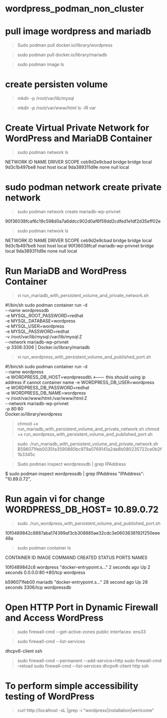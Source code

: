 # wordpress_podman_non_cluster
# pull image wordpress and mariadb
> Sudo podman pull docker.io/library/wordpress

> sudo podman pull docker.io/library/mariadb

> sudo podman image ls

# create persisten volume
> mkdir -p /root/var/lib/mysql

> mkdir -p /root/var/www/html
> ls -lR var

# Create Virtual Private Network for WordPress and MariaDB Container
> sudo podman network ls

NETWORK ID NAME DRIVER SCOPE
ceb9d2e9cbad bridge bridge local
9d3c1b497be8 host host local
9da389311d9e none null local

# sudo podman network create private network
> sudo podman network create  mariadb-wp-privnet

90f36038fcaf6c19c598d0a7a6ddcc902d0af6f59dd2cdfed1e1df2d35eff02e

> sudo podman network ls

NETWORK ID NAME DRIVER SCOPE
ceb9d2e9cbad bridge bridge local
9d3c1b497be8 host host local
90f36038fcaf mariadb-wp-privnet bridge local
9da389311d9e none null local

# Run MariaDB and WordPress Container
> vi run_mariadb_with_persistent_volume_and_private_network.sh

#!/bin/sh
sudo podman container run -d \
--name wordpressdb \
-e MYSQL_ROOT_PASSWORD=redhat \
-e MYSQL_DATABASE=wordpress \
-e MYSQL_USER=wordpress \
-e MYSQL_PASSWORD=redhat \
-v /root/var/lib/mysql:/var/lib/mysql:Z \
--network mariadb-wp-privnet \
-p 3306:3306 |
Docker.io/library/mariadb

> vi run_wordpress_with_persistent_volume_and_published_port.sh
 
#!/bin/sh
sudo podman container run -d \
--name wordpress \
-e WORDPRESS_DB_HOST=wordpressdb\ <--- this should using ip address if cannot container name
-e WORDPRESS_DB_USER=wordpress \
-e WORDPRESS_DB_PASSWORD=redhat \
-e WORDPRESS_DB_NAME=wordpress \
-v /root/var/www/html:/var/www/html:Z \
--network mariadb-wp-privnet \
-p 80:80 \
Docker.io/library/wordpress


> chmod +x run_mariadb_with_persistent_volume_and_private_network.sh
> chmod +x run_wordpress_with_persistent_volume_and_published_port.sh

> sudo ./run_mariadb_with_persistent_volume_and_private_network.sh
B596071feb0035fa3590860bc979a0769141a2de8b080235722ce0b2f1b3345c

> Sudo podman inspect wordpressdb | grep IPAddress

$ sudo podman inspect wordpressdb | grep IPAddress
            "IPAddress": "10.89.0.72",

# Run again vi for change WORDPRESS_DB_HOST= 10.89.0.72

> sudo ./run_wordpress_with_persistent_volume_and_published_port.sh

10f0489842c8887aba174399af3cb308885ae32cdc3e0603638192f250eee48a

> sudo podman container ls

CONTAINER ID IMAGE COMMAND CREATED STATUS PORTS NAMES

10f0489842c8 wordpress "docker-entrypoint.s…" 2 seconds ago Up 2 seconds 0.0.0.0:80->80/tcp wordpress

b596071feb00 mariadb "docker-entrypoint.s…" 28 second ago Up 28 seconds 3306/tcp wordpressdb

# Open HTTP Port in Dynamic Firewall and Access WordPress
> sudo firewall-cmd --get-active-zones
public
interfaces: ens33

> sudo firewall-cmd --list-services

dhcpv6-client ssh

> sudo firewall-cmd --permanent --add-service=http
> sudo firewall-cmd –reload
> sudo firewall-cmd --list-services
dhcpv6-client http ssh

# To perform simple accessibility testing of WordPress
> curl http://localhost -sL |grep -i "wordpress\|installation\|werlcome"

